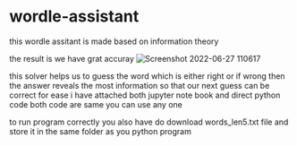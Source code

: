 # wordle-assistant

this wordle assitant is made based on information theory

the result is we have grat accuray
![Screenshot 2022-06-27 110617](https://user-images.githubusercontent.com/57886770/175871108-22eb4a11-d180-41e3-b64f-5270d17ab08e.png)



this solver helps us to guess the word which is either right or if wrong then the answer reveals the most information
so that our next guess can be correct
for ease i have attached both jupyter note book and direct python code
both code are same you can use any one



to run program correctly you also have do download words_len5.txt file and store it in the same folder as you python program
